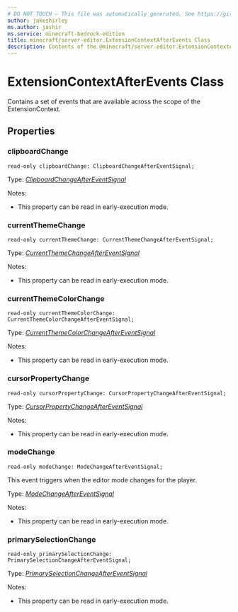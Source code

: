 ```yaml
---
# DO NOT TOUCH — This file was automatically generated. See https://github.com/mojang/minecraftapidocsgenerator to modify descriptions, examples, etc.
author: jakeshirley
ms.author: jashir
ms.service: minecraft-bedrock-edition
title: minecraft/server-editor.ExtensionContextAfterEvents Class
description: Contents of the @minecraft/server-editor.ExtensionContextAfterEvents class.
---
```

# ExtensionContextAfterEvents Class

Contains a set of events that are available across the scope of the ExtensionContext.

## Properties

### **clipboardChange**
`read-only clipboardChange: ClipboardChangeAfterEventSignal;`

Type: [*ClipboardChangeAfterEventSignal*](ClipboardChangeAfterEventSignal.md)

Notes:
  - This property can be read in early-execution mode.

### **currentThemeChange**
`read-only currentThemeChange: CurrentThemeChangeAfterEventSignal;`

Type: [*CurrentThemeChangeAfterEventSignal*](CurrentThemeChangeAfterEventSignal.md)

Notes:
  - This property can be read in early-execution mode.

### **currentThemeColorChange**
`read-only currentThemeColorChange: CurrentThemeColorChangeAfterEventSignal;`

Type: [*CurrentThemeColorChangeAfterEventSignal*](CurrentThemeColorChangeAfterEventSignal.md)

Notes:
  - This property can be read in early-execution mode.

### **cursorPropertyChange**
`read-only cursorPropertyChange: CursorPropertyChangeAfterEventSignal;`

Type: [*CursorPropertyChangeAfterEventSignal*](CursorPropertyChangeAfterEventSignal.md)

Notes:
  - This property can be read in early-execution mode.

### **modeChange**
`read-only modeChange: ModeChangeAfterEventSignal;`

This event triggers when the editor mode changes for the player.

Type: [*ModeChangeAfterEventSignal*](ModeChangeAfterEventSignal.md)

Notes:
  - This property can be read in early-execution mode.

### **primarySelectionChange**
`read-only primarySelectionChange: PrimarySelectionChangeAfterEventSignal;`

Type: [*PrimarySelectionChangeAfterEventSignal*](PrimarySelectionChangeAfterEventSignal.md)

Notes:
  - This property can be read in early-execution mode.
